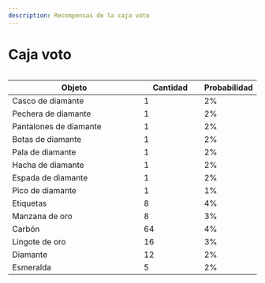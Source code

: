 ```yaml
---
description: Recompensas de la caja voto
---
```


# Caja voto

<figure><img src="../../../../.gitbook/assets/image (7).png" alt=""><figcaption></figcaption></figure>

<table><thead><tr><th width="258">Objeto</th><th width="108" data-type="number">Cantidad</th><th>Probabilidad</th></tr></thead><tbody><tr><td>Casco de diamante</td><td>1</td><td>2%</td></tr><tr><td>Pechera de diamante</td><td>1</td><td>2%</td></tr><tr><td>Pantalones de diamante</td><td>1</td><td>2%</td></tr><tr><td>Botas de diamante</td><td>1</td><td>2%</td></tr><tr><td>Pala de diamante</td><td>1</td><td>2%</td></tr><tr><td>Hacha de diamante</td><td>1</td><td>2%</td></tr><tr><td>Espada de diamante</td><td>1</td><td>2%</td></tr><tr><td>Pico de diamante</td><td>1</td><td>1%</td></tr><tr><td>Etiquetas</td><td>8</td><td>4%</td></tr><tr><td>Manzana de oro</td><td>8</td><td>3%</td></tr><tr><td>Carbón</td><td>64</td><td>4%</td></tr><tr><td>Lingote de oro</td><td>16</td><td>3%</td></tr><tr><td>Diamante</td><td>12</td><td>2%</td></tr><tr><td>Esmeralda</td><td>5</td><td>2%</td></tr></tbody></table>
